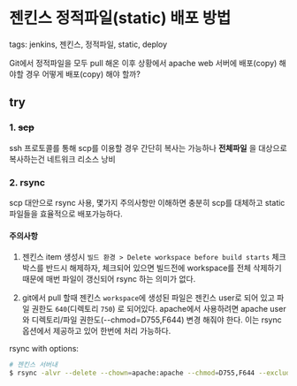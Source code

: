 # 젠킨스 정적파일(static) 배포 방법

tags: jenkins, 젠킨스, 정적파일, static, deploy

Git에서 정적파일을 모두 pull 해온 이후 상황에서 apache web 서버에 배포(copy) 해야할 경우 어떻게 배포(copy) 해야 할까?


## try

### 1. ~~scp~~
ssh 프로토콜를 통해 scp를 이용할 경우 간단히 복사는 가능하나 **전체파일** 을 대상으로 복사하는건 네트워크 리소스 낭비

### 2. rsync
scp 대안으로 rsync 사용, 몇가지 주의사항만 이해하면 충분히 scp를 대체하고 static 파일들을 효율적으로 배포가능하다.

#### 주의사항
1. 젠킨스 item 생성시 `빌드 환경 > Delete workspace before build starts` 체크박스를 반드시 해제하자, 체크되어 있으면 빌드전에 workspace를 전체 삭제하기 때문에 매번 파일이 갱신되어 rsync 하는 의미가 없다.

2. git에서 pull 할때 젠킨스 `workspace`에 생성된 파일은 젠킨스 user로 되어 있고 파일 권한도 `640`(디렉토리 `750`) 로 되어있다. apache에서 사용하려면 apache user 와 디렉토리/파일 권한도(--chmod=D755,F644) 변경 해줘야 한다. 이는 rsync 옵션에서 제공하고 있어 한번에 처리 가능하다.

rsync with options:
```sh
# 젠킨스 서버내
$ rsync -alvr --delete --chown=apache:apache --chmod=D755,F644 --exclude='.git' /app/jenkins/workspace/static /target/cdn/static
```
